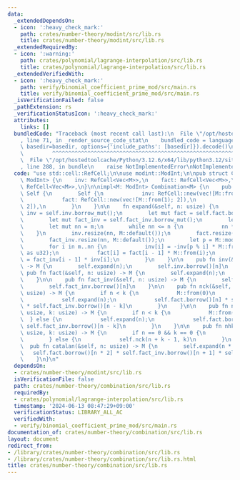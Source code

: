 ```yaml
---
data:
  _extendedDependsOn:
  - icon: ':heavy_check_mark:'
    path: crates/number-theory/modint/src/lib.rs
    title: crates/number-theory/modint/src/lib.rs
  _extendedRequiredBy:
  - icon: ':warning:'
    path: crates/polynomial/lagrange-interpolation/src/lib.rs
    title: crates/polynomial/lagrange-interpolation/src/lib.rs
  _extendedVerifiedWith:
  - icon: ':heavy_check_mark:'
    path: verify/binomial_coefficient_prime_mod/src/main.rs
    title: verify/binomial_coefficient_prime_mod/src/main.rs
  _isVerificationFailed: false
  _pathExtension: rs
  _verificationStatusIcon: ':heavy_check_mark:'
  attributes:
    links: []
  bundledCode: "Traceback (most recent call last):\n  File \"/opt/hostedtoolcache/Python/3.12.6/x64/lib/python3.12/site-packages/onlinejudge_verify/documentation/build.py\"\
    , line 71, in _render_source_code_stat\n    bundled_code = language.bundle(stat.path,\
    \ basedir=basedir, options={'include_paths': [basedir]}).decode()\n          \
    \         ^^^^^^^^^^^^^^^^^^^^^^^^^^^^^^^^^^^^^^^^^^^^^^^^^^^^^^^^^^^^^^^^^^^^^^^^^^^^^^^^^\n\
    \  File \"/opt/hostedtoolcache/Python/3.12.6/x64/lib/python3.12/site-packages/onlinejudge_verify/languages/rust.py\"\
    , line 288, in bundle\n    raise NotImplementedError\nNotImplementedError\n"
  code: "use std::cell::RefCell;\n\nuse modint::ModInt;\n\npub struct Combination<M:\
    \ ModInt> {\n    inv: RefCell<Vec<M>>,\n    fact: RefCell<Vec<M>>,\n    fact_inv:\
    \ RefCell<Vec<M>>,\n}\n\nimpl<M: ModInt> Combination<M> {\n    pub fn new() ->\
    \ Self {\n        Self {\n            inv: RefCell::new(vec![M::from(0), M::from(1)]),\n\
    \            fact: RefCell::new(vec![M::from(1); 2]),\n            fact_inv: RefCell::new(vec![M::from(1);\
    \ 2]),\n        }\n    }\n\n    fn expand(&self, n: usize) {\n        let mut\
    \ inv = self.inv.borrow_mut();\n        let mut fact = self.fact.borrow_mut();\n\
    \        let mut fact_inv = self.fact_inv.borrow_mut();\n        let m = inv.len();\n\
    \        let mut nn = m;\n        while nn <= n {\n            nn *= 2;\n    \
    \    }\n        inv.resize(nn, M::default());\n        fact.resize(nn, M::default());\n\
    \        fact_inv.resize(nn, M::default());\n        let p = M::modulus() as usize;\n\
    \        for i in m..nn {\n            inv[i] = -inv[p % i] * M::from((p / i)\
    \ as u32);\n            fact[i] = fact[i - 1] * M::from(i);\n            fact_inv[i]\
    \ = fact_inv[i - 1] * inv[i];\n        }\n    }\n\n    pub fn inv(&self, n: usize)\
    \ -> M {\n        self.expand(n);\n        self.inv.borrow()[n]\n    }\n\n   \
    \ pub fn fact(&self, n: usize) -> M {\n        self.expand(n);\n        self.fact.borrow()[n]\n\
    \    }\n\n    pub fn fact_inv(&self, n: usize) -> M {\n        self.expand(n);\n\
    \        self.fact_inv.borrow()[n]\n    }\n\n    pub fn nck(&self, n: usize, k:\
    \ usize) -> M {\n        if n < k {\n            M::from(0)\n        } else {\n\
    \            self.expand(n);\n            self.fact.borrow()[n] * self.fact_inv.borrow()[k]\
    \ * self.fact_inv.borrow()[n - k]\n        }\n    }\n\n    pub fn npk(&self, n:\
    \ usize, k: usize) -> M {\n        if n < k {\n            M::from(0)\n      \
    \  } else {\n            self.expand(n);\n            self.fact.borrow()[n] *\
    \ self.fact_inv.borrow()[n - k]\n        }\n    }\n\n    pub fn nhk(&self, n:\
    \ usize, k: usize) -> M {\n        if n == 0 && k == 0 {\n            M::from(1)\n\
    \        } else {\n            self.nck(n + k - 1, k)\n        }\n    }\n\n  \
    \  pub fn catalan(&self, n: usize) -> M {\n        self.expand(n * 2);\n     \
    \   self.fact.borrow()[n * 2] * self.fact_inv.borrow()[n + 1] * self.fact_inv.borrow()[n]\n\
    \    }\n}\n"
  dependsOn:
  - crates/number-theory/modint/src/lib.rs
  isVerificationFile: false
  path: crates/number-theory/combination/src/lib.rs
  requiredBy:
  - crates/polynomial/lagrange-interpolation/src/lib.rs
  timestamp: '2024-06-13 08:47:29+09:00'
  verificationStatus: LIBRARY_ALL_AC
  verifiedWith:
  - verify/binomial_coefficient_prime_mod/src/main.rs
documentation_of: crates/number-theory/combination/src/lib.rs
layout: document
redirect_from:
- /library/crates/number-theory/combination/src/lib.rs
- /library/crates/number-theory/combination/src/lib.rs.html
title: crates/number-theory/combination/src/lib.rs
---
```

